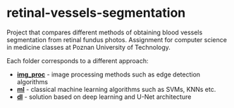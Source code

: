 # retinal-vessels-segmentation

Project that compares different methods of obtaining blood vessels segmentation from retinal fundus photos. Assignment for computer science in medicine classes at Poznan University of Technology.

Each folder corresponds to a different approach:
- <b>[img_proc](img_proc)</b> - image processing methods such as edge detection algorithms
- <b>[ml](ml)</b> - classical machine learning algorithms such as SVMs, KNNs etc.
- <b>[dl](dl)</b> - solution based on deep learning and U-Net architecture
